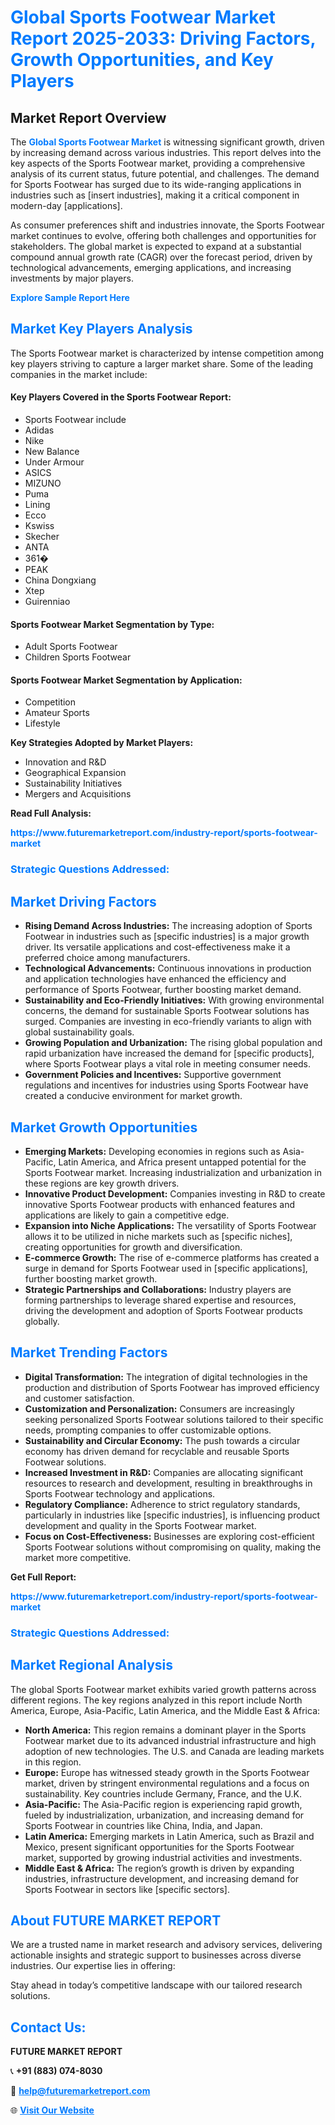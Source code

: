 <h1 style="color: #007BFF;">Global Sports Footwear Market Report 2025-2033: Driving Factors, Growth Opportunities, and Key Players</h1>

<section id="overview">
<h2>Market Report Overview</h2>
<p>The <a href="https://www.futuremarketreport.com/industry-report/sports-footwear-market" style="color: #007BFF; text-decoration: none;"><strong>Global Sports Footwear Market</strong></a> is witnessing significant growth, driven by increasing demand across various industries. This report delves into the key aspects of the Sports Footwear market, providing a comprehensive analysis of its current status, future potential, and challenges. The demand for Sports Footwear has surged due to its wide-ranging applications in industries such as [insert industries], making it a critical component in modern-day [applications].</p>
<p>As consumer preferences shift and industries innovate, the Sports Footwear market continues to evolve, offering both challenges and opportunities for stakeholders. The global market is expected to expand at a substantial compound annual growth rate (CAGR) over the forecast period, driven by technological advancements, emerging applications, and increasing investments by major players.</p>
</section>

<section id="overview">
<p><a href="https://www.futuremarketreport.com/request-sample/reportId=101632" style="color: #007BFF; text-decoration: none;"><strong>Explore Sample Report Here</strong></a></p>
</section>

<section id="key-players">
<h2 style="color: #007BFF;">Market Key Players Analysis</h2>
<p>The Sports Footwear market is characterized by intense competition among key players striving to capture a larger market share. Some of the leading companies in the market include:</p>
<h4>Key Players Covered in the Sports Footwear Report:</h4>
<ul><li>Sports Footwear include</li><li>Adidas</li><li>Nike</li><li>New Balance</li><li>Under Armour</li><li>ASICS</li><li>MIZUNO</li><li>Puma</li><li>Lining</li><li>Ecco</li><li>Kswiss</li><li>Skecher</li><li>ANTA</li><li>361�</li><li>PEAK</li><li>China Dongxiang</li><li>Xtep</li><li>Guirenniao</li></ul>
<h4>Sports Footwear Market Segmentation by Type:</h4>
<ul><li>Adult Sports Footwear</li><li>Children Sports Footwear</li></ul>

<h4>Sports Footwear Market Segmentation by Application:</h4>
<ul><li>Competition</li><li>Amateur Sports</li><li>Lifestyle</li></ul>
<p><strong>Key Strategies Adopted by Market Players:</strong></p>
<ul>
<li>Innovation and R&D</li>
<li>Geographical Expansion</li>
<li>Sustainability Initiatives</li>
<li>Mergers and Acquisitions</li>
</ul>
</section>

<section>
<p><strong>Read Full Analysis: </strong></p><a href="https://www.futuremarketreport.com/industry-report/sports-footwear-market" style="color: #007BFF; text-decoration: none;"><strong>https://www.futuremarketreport.com/industry-report/sports-footwear-market</strong></a>
<h3 style="color: #007BFF;">Strategic Questions Addressed:</h3>
</section>

<section id="driving-factors">
<h2 style="color: #007BFF;">Market Driving Factors</h2>
<ul>
<li><strong>Rising Demand Across Industries:</strong> The increasing adoption of Sports Footwear in industries such as [specific industries] is a major growth driver. Its versatile applications and cost-effectiveness make it a preferred choice among manufacturers.</li>
<li><strong>Technological Advancements:</strong> Continuous innovations in production and application technologies have enhanced the efficiency and performance of Sports Footwear, further boosting market demand.</li>
<li><strong>Sustainability and Eco-Friendly Initiatives:</strong> With growing environmental concerns, the demand for sustainable Sports Footwear solutions has surged. Companies are investing in eco-friendly variants to align with global sustainability goals.</li>
<li><strong>Growing Population and Urbanization:</strong> The rising global population and rapid urbanization have increased the demand for [specific products], where Sports Footwear plays a vital role in meeting consumer needs.</li>
<li><strong>Government Policies and Incentives:</strong> Supportive government regulations and incentives for industries using Sports Footwear have created a conducive environment for market growth.</li>
</ul>
</section>

<section id="growth-opportunities">
<h2 style="color: #007BFF;">Market Growth Opportunities</h2>
<ul>
<li><strong>Emerging Markets:</strong> Developing economies in regions such as Asia-Pacific, Latin America, and Africa present untapped potential for the Sports Footwear market. Increasing industrialization and urbanization in these regions are key growth drivers.</li>
<li><strong>Innovative Product Development:</strong> Companies investing in R&D to create innovative Sports Footwear products with enhanced features and applications are likely to gain a competitive edge.</li>
<li><strong>Expansion into Niche Applications:</strong> The versatility of Sports Footwear allows it to be utilized in niche markets such as [specific niches], creating opportunities for growth and diversification.</li>
<li><strong>E-commerce Growth:</strong> The rise of e-commerce platforms has created a surge in demand for Sports Footwear used in [specific applications], further boosting market growth.</li>
<li><strong>Strategic Partnerships and Collaborations:</strong> Industry players are forming partnerships to leverage shared expertise and resources, driving the development and adoption of Sports Footwear products globally.</li>
</ul>
</section>

<section id="trending-factors">
<h2 style="color: #007BFF;">Market Trending Factors</h2>
<ul>
<li><strong>Digital Transformation:</strong> The integration of digital technologies in the production and distribution of Sports Footwear has improved efficiency and customer satisfaction.</li>
<li><strong>Customization and Personalization:</strong> Consumers are increasingly seeking personalized Sports Footwear solutions tailored to their specific needs, prompting companies to offer customizable options.</li>
<li><strong>Sustainability and Circular Economy:</strong> The push towards a circular economy has driven demand for recyclable and reusable Sports Footwear solutions.</li>
<li><strong>Increased Investment in R&D:</strong> Companies are allocating significant resources to research and development, resulting in breakthroughs in Sports Footwear technology and applications.</li>
<li><strong>Regulatory Compliance:</strong> Adherence to strict regulatory standards, particularly in industries like [specific industries], is influencing product development and quality in the Sports Footwear market.</li>
<li><strong>Focus on Cost-Effectiveness:</strong> Businesses are exploring cost-efficient Sports Footwear solutions without compromising on quality, making the market more competitive.</li>
</ul>
</section>

<section>
<p><strong>Get Full Report: </strong></p><a href="https://www.futuremarketreport.com/industry-report/sports-footwear-market" style="color: #007BFF; text-decoration: none;"><strong>https://www.futuremarketreport.com/industry-report/sports-footwear-market</strong></a>
<h3 style="color: #007BFF;">Strategic Questions Addressed:</h3>
</section>


<section id="regional-analysis">
<h2 style="color: #007BFF;">Market Regional Analysis</h2>
<p>The global Sports Footwear market exhibits varied growth patterns across different regions. The key regions analyzed in this report include North America, Europe, Asia-Pacific, Latin America, and the Middle East & Africa:</p>
<ul>
<li><strong>North America:</strong> This region remains a dominant player in the Sports Footwear market due to its advanced industrial infrastructure and high adoption of new technologies. The U.S. and Canada are leading markets in this region.</li>
<li><strong>Europe:</strong> Europe has witnessed steady growth in the Sports Footwear market, driven by stringent environmental regulations and a focus on sustainability. Key countries include Germany, France, and the U.K.</li>
<li><strong>Asia-Pacific:</strong> The Asia-Pacific region is experiencing rapid growth, fueled by industrialization, urbanization, and increasing demand for Sports Footwear in countries like China, India, and Japan.</li>
<li><strong>Latin America:</strong> Emerging markets in Latin America, such as Brazil and Mexico, present significant opportunities for the Sports Footwear market, supported by growing industrial activities and investments.</li>
<li><strong>Middle East & Africa:</strong> The region’s growth is driven by expanding industries, infrastructure development, and increasing demand for Sports Footwear in sectors like [specific sectors].</li>
</ul>
</section>

<footer>
<h2 style="color: #007BFF;">About FUTURE MARKET REPORT</h2>
<p>We are a trusted name in market research and advisory services, delivering actionable insights and strategic support to businesses across diverse industries. Our expertise lies in offering:</p>

<p>Stay ahead in today’s competitive landscape with our tailored research solutions.</p>

<h2 style="color: #007BFF;">Contact Us:</h2>
<p><strong>FUTURE MARKET REPORT</strong></p>
<p>📞 <strong>+91 (883) 074-8030</strong></p>
<p>📧 <strong><a href="mailto:help@futuremarketreport.com" style="color: #007BFF;">help@futuremarketreport.com</a></strong></p>
<p>🌐 <strong><a href="https://www.futuremarketreport.com/" style="color: #007BFF;">Visit Our Website</a></strong></p>
</footer>